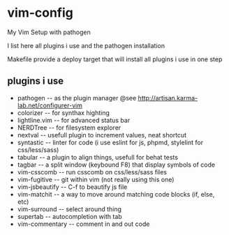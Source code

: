 # vim-config
My Vim Setup with pathogen

I list here all plugins i use and the pathogen installation

Makefile provide a deploy target that will install all plugins i use in one 
step

## plugins i use
  * pathogen -- as the plugin manager @see http://artisan.karma-lab.net/configurer-vim
  * colorizer -- for synthax highting 
  * lightline.vim -- for advanced status bar
  * NERDTree -- for filesystem explorer
  * nextval -- usefull plugin to increment values, neat shortcut
  * syntastic -- linter for code (i use eslint for js, phpmd, stylelint for css/less/sass)
  * tabular -- a plugin to align things, usefull for behat tests
  * tagbar -- a split window (keybound F8) that display symbols of code
  * vim-csscomb -- run csscomb on css/less/sass files
  * vim-fugitive -- git within vim (not really using this one)
  * vim-jsbeautify -- C-f to beautify js file 
  * vim-matchit -- a way to move around matching code blocks (if, else, etc)
  * vim-surround -- select around thing
  * supertab -- autocompletion with tab
  * vim-commentary -- comment in and out code
